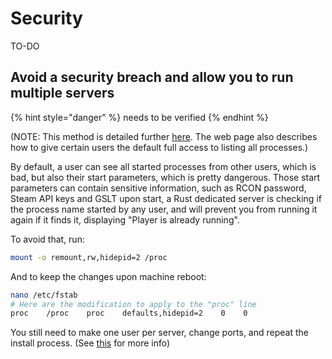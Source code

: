 # Security

TO-DO

## Avoid a security breach and allow you to run multiple servers

{% hint style="danger" %}
needs to be verified
{% endhint %}

(NOTE: This method is detailed further [here](https://linux-audit.com/linux-system-hardening-adding-hidepid-to-proc/). The web page also describes how to give certain users the default full access to listing all processes.)

By default, a user can see all started processes from other users, which is bad, but also their start parameters, which is pretty dangerous. Those start parameters can contain sensitive information, such as RCON password, Steam API keys and GSLT upon start, a Rust dedicated server is checking if the process name started by any user, and will prevent you from running it again if it finds it, displaying "Player is already running".

To avoid that, run:

```bash
mount -o remount,rw,hidepid=2 /proc
```

And to keep the changes upon machine reboot:

```bash
nano /etc/fstab
# Here are the modification to apply to the "proc" line
proc    /proc    proc    defaults,hidepid=2    0    0
```

You still need to make one user per server, change ports, and repeat the install process. (See [this](../configuration/multiple-game-servers.md) for more info)

